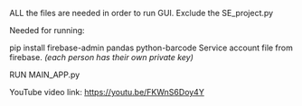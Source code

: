 ALL the files are needed in order to run GUI.
Exclude the SE_project.py

Needed for running:

pip install firebase-admin pandas python-barcode
Service account file from firebase. *(each person has their own private key)*

RUN MAIN_APP.py

YouTube video link:
https://youtu.be/FKWnS6Doy4Y
